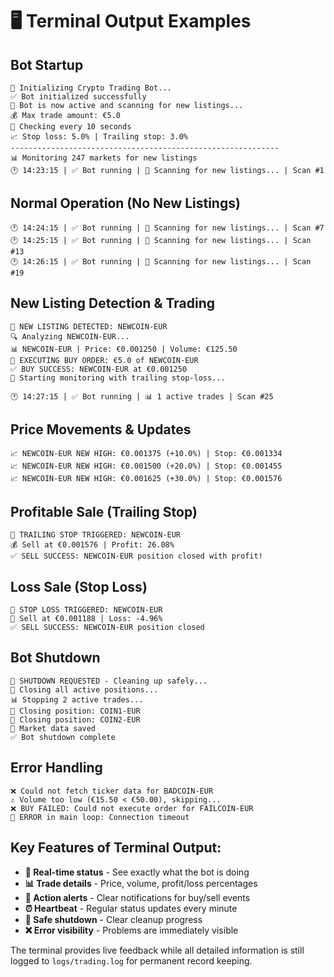 # 🖥️ Terminal Output Examples

## Bot Startup
```
🚀 Initializing Crypto Trading Bot...
✅ Bot initialized successfully
🤖 Bot is now active and scanning for new listings...
💰 Max trade amount: €5.0
🔄 Checking every 10 seconds
📈 Stop loss: 5.0% | Trailing stop: 3.0%
------------------------------------------------------------
📊 Monitoring 247 markets for new listings
🕐 14:23:15 | ✅ Bot running | 👀 Scanning for new listings... | Scan #1
```

## Normal Operation (No New Listings)
```
🕐 14:24:15 | ✅ Bot running | 👀 Scanning for new listings... | Scan #7
🕐 14:25:15 | ✅ Bot running | 👀 Scanning for new listings... | Scan #13
🕐 14:26:15 | ✅ Bot running | 👀 Scanning for new listings... | Scan #19
```

## New Listing Detection & Trading
```
🚨 NEW LISTING DETECTED: NEWCOIN-EUR
🔍 Analyzing NEWCOIN-EUR...
📊 NEWCOIN-EUR | Price: €0.001250 | Volume: €125.50
💸 EXECUTING BUY ORDER: €5.0 of NEWCOIN-EUR
✅ BUY SUCCESS: NEWCOIN-EUR at €0.001250
🎯 Starting monitoring with trailing stop-loss...

🕐 14:27:15 | ✅ Bot running | 📊 1 active trades | Scan #25
```

## Price Movements & Updates
```
📈 NEWCOIN-EUR NEW HIGH: €0.001375 (+10.0%) | Stop: €0.001334
📈 NEWCOIN-EUR NEW HIGH: €0.001500 (+20.0%) | Stop: €0.001455
📈 NEWCOIN-EUR NEW HIGH: €0.001625 (+30.0%) | Stop: €0.001576
```

## Profitable Sale (Trailing Stop)
```
🎯 TRAILING STOP TRIGGERED: NEWCOIN-EUR
💰 Sell at €0.001576 | Profit: 26.08%
✅ SELL SUCCESS: NEWCOIN-EUR position closed with profit!
```

## Loss Sale (Stop Loss)
```
🛑 STOP LOSS TRIGGERED: NEWCOIN-EUR
💸 Sell at €0.001188 | Loss: -4.96%
✅ SELL SUCCESS: NEWCOIN-EUR position closed
```

## Bot Shutdown
```
🛑 SHUTDOWN REQUESTED - Cleaning up safely...
🔄 Closing all active positions...
📊 Stopping 2 active trades...
🛑 Closing position: COIN1-EUR
🛑 Closing position: COIN2-EUR
💾 Market data saved
✅ Bot shutdown complete
```

## Error Handling
```
❌ Could not fetch ticker data for BADCOIN-EUR
⚠️ Volume too low (€15.50 < €50.00), skipping...
❌ BUY FAILED: Could not execute order for FAILCOIN-EUR
🚨 ERROR in main loop: Connection timeout
```

## Key Features of Terminal Output:
- **🤖 Real-time status** - See exactly what the bot is doing
- **📊 Trade details** - Price, volume, profit/loss percentages  
- **🎯 Action alerts** - Clear notifications for buy/sell events
- **⏰ Heartbeat** - Regular status updates every minute
- **🛑 Safe shutdown** - Clear cleanup progress
- **❌ Error visibility** - Problems are immediately visible

The terminal provides live feedback while all detailed information is still logged to `logs/trading.log` for permanent record keeping.